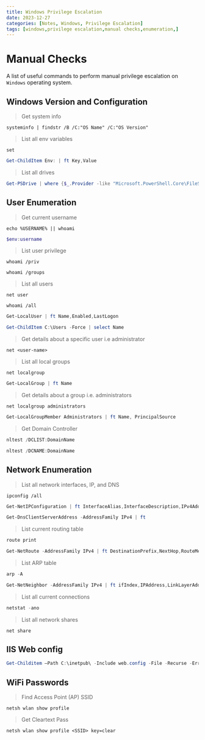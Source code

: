 ```yaml
---
title: Windows Privilege Escalation
date: 2023-12-27 
categories: [Notes, Windows, Privilege Escalation]
tags: [windows,privilege escalation,manual checks,enumeration,]
---
```


# Manual Checks

A list of useful commands to perform manual privilege escalation on `Windows` operating system. 

## Windows Version and Configuration

> Get system info

```terminal
systeminfo | findstr /B /C:"OS Name" /C:"OS Version"
```

> List all env variables

```terminal
set
```

```powershell
Get-ChildItem Env: | ft Key,Value
```

> List all drives

```powershell
Get-PSDrive | where {$_.Provider -like "Microsoft.PowerShell.Core\FileSystem"}| ft Name,Root
```

## User Enumeration

> Get current username

```terminal
echo %USERNAME% || whoami
```

```powershell
$env:username
```

> List user privilege

```terminal
whoami /priv
```

```terminal
whoami /groups
```

> List all users

```terminal
net user
```

```terminal
whoami /all
```

```powershell
Get-LocalUser | ft Name,Enabled,LastLogon
```

```powershell
Get-ChildItem C:\Users -Force | select Name
```

> Get details about a specific user i.e administrator

```terminal
net <user-name>
```

> List all local groups

```terminal
net localgroup
```

```powershell
Get-LocalGroup | ft Name
```

> Get details about a group i.e. administrators

```terminal
net localgroup administrators
```

```powershell
Get-LocalGroupMember Administrators | ft Name, PrincipalSource
```

> Get Domain Controller

```powershell
nltest /DCLIST:DomainName
```

```powershell
nltest /DCNAME:DomainName
```

## Network Enumeration

> List all network interfaces, IP, and DNS

```terminal
ipconfig /all
```

```powershell
Get-NetIPConfiguration | ft InterfaceAlias,InterfaceDescription,IPv4Address
```

```powershell
Get-DnsClientServerAddress -AddressFamily IPv4 | ft
```

> List current routing table

```powershell
route print
```

```powershell
Get-NetRoute -AddressFamily IPv4 | ft DestinationPrefix,NextHop,RouteMetric,ifIndex
```

> List ARP table

```powershell
arp -A
```

```powershell
Get-NetNeighbor -AddressFamily IPv4 | ft ifIndex,IPAddress,LinkLayerAddress,State
```

> List all current connections

```powershell
netstat -ano
```

> List all network shares

```terminal
net share
```

## IIS Web config

```powershell
Get-Childitem –Path C:\inetpub\ -Include web.config -File -Recurse -ErrorAction SilentlyContinue
```

## WiFi Passwords

> Find Access Point (AP) SSID

```terminal
netsh wlan show profile
```

> Get Cleartext Pass

```terminal
netsh wlan show profile <SSID> key=clear
```
